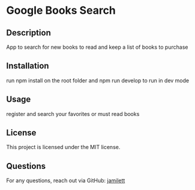 
# Google Books Search

## Description
App to search for new books to read and keep a list of books to purchase

## Installation
run npm install on the root folder and npm run develop to run in dev mode

## Usage
register and search your favorites or must read books

## License
This project is licensed under the MIT license.

## Questions
For any questions, reach out via GitHub: [jamilett](https://github.com/jamilett)  
